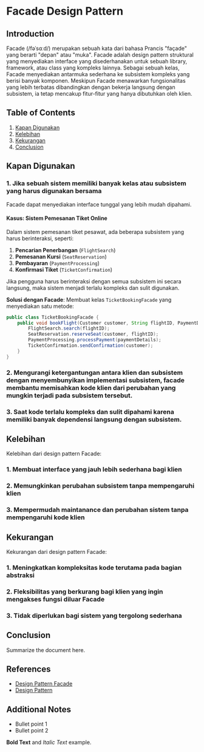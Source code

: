 # Facade Design Pattern

## Introduction
Facade (/fəˈsɑːd/) merupakan sebuah kata dari bahasa Prancis "façade" yang berarti "depan" atau "muka". Facade adalah design pattern struktural yang menyediakan interface yang disederhanakan untuk sebuah library, framework, atau class yang kompleks lainnya. Sebagai sebuah kelas, Facade menyediakan antarmuka sederhana ke subsistem kompleks yang berisi banyak komponen. Meskipun Facade menawarkan fungsionalitas yang lebih terbatas dibandingkan dengan bekerja langsung dengan subsistem, ia tetap mencakup fitur-fitur yang hanya dibutuhkan oleh klien.

## Table of Contents
1. [Kapan Digunakan](#kapan-digunakan)
2. [Kelebihan](#kelebihan)
3. [Kekurangan](#kekurangan)
4. [Conclusion](#conclusion)

## Kapan Digunakan
### 1. Jika sebuah sistem memiliki banyak kelas atau subsistem yang harus digunakan bersama
Facade dapat menyediakan interface tunggal yang lebih mudah dipahami.

#### Kasus: Sistem Pemesanan Tiket Online
Dalam sistem pemesanan tiket pesawat, ada beberapa subsistem yang harus berinteraksi, seperti:

1. **Pencarian Penerbangan** (`FlightSearch`)
2. **Pemesanan Kursi** (`SeatReservation`)
3. **Pembayaran** (`PaymentProcessing`)
4. **Konfirmasi Tiket** (`TicketConfirmation`)

Jika pengguna harus berinteraksi dengan semua subsistem ini secara langsung, maka sistem menjadi terlalu kompleks dan sulit digunakan. 

**Solusi dengan Facade**: Membuat kelas `TicketBookingFacade` yang menyediakan satu metode:
```java
public class TicketBookingFacade {
    public void bookFlight(Customer customer, String flightID, PaymentDetails paymentDetails) {
        FlightSearch.search(flightID);
        SeatReservation.reserveSeat(customer, flightID);
        PaymentProcessing.processPayment(paymentDetails);
        TicketConfirmation.sendConfirmation(customer);
    }
}
```

### 2. Mengurangi ketergantungan antara klien dan subsistem dengan menyembunyikan implementasi subsistem, facade membantu memisahkan kode klien dari perubahan yang mungkin terjadi pada subsistem tersebut.

### 3. Saat kode terlalu kompleks dan sulit dipahami karena memiliki banyak dependensi langsung dengan subsistem.

## Kelebihan
Kelebihan dari design pattern Facade:
### 1. Membuat interface yang jauh lebih sederhana bagi klien
### 2. Memungkinkan perubahan subsistem tanpa mempengaruhi klien
### 3. Mempermudah maintanance dan perubahan sistem tanpa mempengaruhi kode klien

## Kekurangan
Kekurangan dari design pattern Facade:
### 1. Meningkatkan kompleksitas kode terutama pada bagian abstraksi
### 2. Fleksibilitas yang berkurang bagi klien yang ingin mengakses fungsi diluar Facade
### 3. Tidak diperlukan bagi sistem yang tergolong sederhana

## Conclusion
Summarize the document here.

## References
- [Design Pattern Facade](https://www.geeksforgeeks.org/facade-design-pattern-introduction/)
- [Design Pattern](https://www.google.co.id/books/edition/Mastering_Design_Patterns_in_Java/oK8pEQAAQBAJ?hl=id&gbpv=1&dq=design+patterns&pg=PA8&printsec=frontcover)

## Additional Notes
- Bullet point 1
- Bullet point 2

**Bold Text** and *Italic Text* example.



